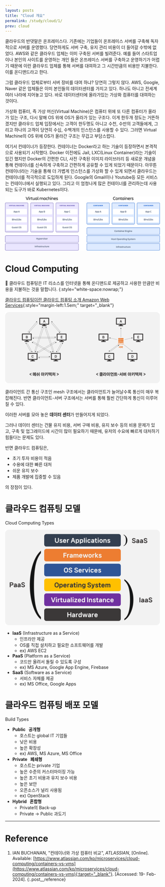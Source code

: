 ```yaml
---
layout: posts
title: "Cloud 개요"
permalink: /study/cloud/1/
prev: cloud
---
```


클라우드의 반댓말은 온프레미스다. 기존에는 기업들이 온프레미스 서버를 구축해 독자적으로 서버를 운영했다. 당연하게도 서버 구축, 유지 관리 비용이 더 들어갈 수밖에 없었다. AWS와 같은 클라우드 업체는 이미 구축된 서버를 빌려준다. 예를 들어 스타트업이나 본인의 사이트를 운영하는 개인 들은 온프레미스 서버를 구축하고 운영하기가 어렵기 때문에 이런 클라우드 업체를 통해 서버를 대여하고 그 시간만큼의 비용만 지불한다. 이를 온디맨드라고 한다.

그럼 클라우드 업체로부터 서버 장비를 대여 하냐? 당연히 그렇지 않다. AWS, Google, Naver 같은 업체들은 이미 본인들의 데이터센터를 가지고 있다. 하나도 아니고 전세계 여러 나라에 지어놓고 있다. 바로 데이터센터에 올라가있는 가상화 컴퓨터를 대여하는 것이다.

가상화 컴퓨터, 즉 가상 머신(Virtual Machine)은 컴퓨터 위에 또 다른 컴퓨터가 올라가 있는 구조, 다시 말해 OS 위에 OS가 올라가 있는 구조다. 이게 한두개 정도는 거뜬하겠지만 클라우드 업체 입장에서는 고객이 한두명도 아니고 수천, 수만의 고객들에게, 그리고 하나의 고객이 당연히 수십, 수백개의 인스턴스를 사용할 수 있다. 그러면 Virtual Machine의 OS 위에 OS가 올라간 구조는 무겁고 부담스럽다.

여기서 컨테이너가 등장한다. 컨테이너는 Docker라고 하는 기술이 등장하면서 본격적으로 사용되기 시작했다. Docker 이전에도 Jail, LXC(Linux Container)라는 기술이 있긴 했지만 Docker의 간편한 CLI, 사전 구축된 이미지 라이브러리 등 새로운 개념을 통해 컨테이너를 신속하게 구축하고 간편하게 공유할 수 있게 되었기 때문이다. 아무튼 컨테이너라는 기술을 통해 더 가볍게 인스턴스를 가상화 할 수 있게 되면서 클라우드는 컨테이너를 적극적으로 도입하게 된다. Google의 Gmail이나 Youtube등 모든 서비스는 컨테이너에서 실행되고 있다. 그리고 이 엄청나게 많은 컨테이너를 관리하는데 사용되는 도구가 바로 Kubernetes이다.

<img class="modal img__medium" src="/_pages/study/cloud/images/1/1.png" alt="<b>[Fig. 1]</b> Virtual Machine과 Container의 구조 비교 <a href='#Reference'>[1]</a>."/>

# Cloud Computing

<div class = "notice" markdown = "1">

🔸 클라우드 컴퓨팅은 IT 리소스를 인터넷을 통해 온디맨드로 제공하고 사용한 만큼만 비용을 지불하는 것을 말합니다.
{:style="white-space:nowrap;"}

[클라우드 컴퓨팅이란  클라우드 컴퓨팅 소개  Amazon Web Services](https://aws.amazon.com/ko/what-is-cloud-computing/){:style="margin-left:1.5em;" target="_blank"}

</div>


<img class="modal img__small" src="/_pages/study/cloud/images/1/2.png" alt=""/>

클라이언트 간 통신 구조인 mesh 구조에서는 클라이언트가 늘어날수록 통신이 매우 복잡해진다. 반면 클라이언트-서버 구조에서는 서버를 통해 훨씬 간단하게 통신이 이루어질 수 있다.

이러한 서버를 모아 놓은 **데이터 센터**가 만들어지게 되었다.

그러나 데이터 센터는 건물 유지 비용, 서버 구매 비용, 유지 보수 등의 비용 문제가 있고, 구축 및 업그레이드에 시간이 많이 필요하기 때문에, 유저의 수요에 빠르게 대처하기 힘들다는 문제도 있다.

반면 클라우드 컴퓨팅은,

- 초기 투자 비용이 적음
- 수용에 대한 빠른 대처
- 쉬운 유지 보수
- 제품 개발에 집중할 수 있음

의 장점이 있다.

# 클라우드 컴퓨팅 모델
Cloud Computing Types

<img class="modal img__small" src="/_pages/study/cloud/images/1/3.png" alt=""/>

- **IaaS** (Infrastructure as a Service)
    - 인프라만 제공
    - OS를 직접 설치하고 필요한 소프트웨어를 개발
    - ex) AWS EC2
- **PaaS** (Platform as a Service)
    - 코드만 올려서 돌릴 수 있도록 구성
    - ex) MS Azure, Google App Engine, Firebase
- **SaaS** (Software as a Service)
    - 서비스 자체를 제공
    - ex) MS Office, Google Apps

# 클라우드 컴퓨팅 배포 모델
Build Types

- **Public &nbsp; 공개형**
    - 호스트는 global IT 기업들
    - 낮은 비용
    - 높은 확장성
    - ex) AWS, MS Azure, MS Office
- **Private &nbsp; 폐쇄형**
    - 호스트는 private 기업
    - 높은 수준의 커스터마이징 가능
    - 높은 초기 비용과 유지 보수 비용
    - 높은 보안
    - 오픈소스가 널리 사용됨
    - ex) OpenStack
- **Hybrid &nbsp; 혼합형**
    - Private의 Back-up
    - Private → Public 과도기

<!-- # Problems

<details>
<summary><span style="color:#6454ED;font-weight:bold;">P</span> <span style="font-weight:bold;">1.1</span><br><br>
Container에 대해 조사하고, 가상 머신(virtual machine)과 비교하여 설명해주세요.
</summary>
<div class = "notice" markdown = "1">

📌 **Answer**

“5G NR” 문서의 [5G Resource Allocation](https://www.notion.so/2-1-5G-RESOURCE-ALLOCATION-85fa3bedcf2a45d3b70cb0487d37c2af) 참고

PRB는 1개당 sub-carrier 12개씩으로 이루어져 있으며, 각각의 PRB는 7개의 symbol로 이루어져 있다. 따라서 총 sub-carrier 수는 12 x 15 = 180개이며, 전체 대역폭은 180개의 sub-carrier에 의해 나뉜다.

1 sub-carrier의 대역폭은 전체 대역폭을 sub-carrier 수로 나눈 것이며, 이 경우 3 MHz / 180 = 16.67 kHz이다.

</div>
</details> -->

---

# <a name="Reference"></a>Reference
1. IAN BUCHANAN, "컨테이너와 가상 컴퓨터 비교", <i>ATLASSIAN</i>, [Online]. Available: [https://www.atlassian.com/ko/microservices/cloud-computing/containers-vs-vms](https://www.atlassian.com/ko/microservices/cloud-computing/containers-vs-vms){:target="_blank"}. [Accessed: 19- Feb- 2024].
{:.post__reference}